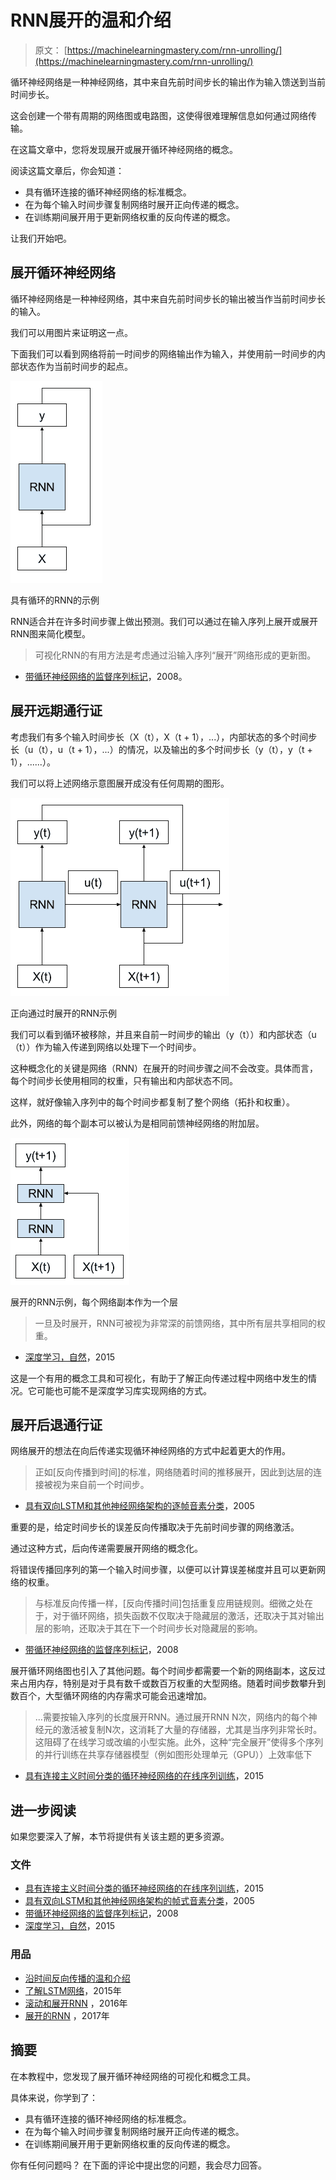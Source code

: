 # RNN展开的温和介绍

> 原文： [https://machinelearningmastery.com/rnn-unrolling/](https://machinelearningmastery.com/rnn-unrolling/)

循环神经网络是一种神经网络，其中来自先前时间步长的输出作为输入馈送到当前时间步长。

这会创建一个带有周期的网络图或电路图，这使得很难理解信息如何通过网络传输。

在这篇文章中，您将发现展开或展开循环神经网络的概念。

阅读这篇文章后，你会知道：

*   具有循环连接的循环神经网络的标准概念。
*   在为每个输入时间步骤复制网络时展开正向传递的概念。
*   在训练期间展开用于更新网络权重的反向传递的概念。

让我们开始吧。

## 展开循环神经网络

循环神经网络是一种神经网络，其中来自先前时间步长的输出被当作当前时间步长的输入。

我们可以用图片来证明这一点。

下面我们可以看到网络将前一时间步的网络输出作为输入，并使用前一时间步的内部状态作为当前时间步的起点。

![Example of an RNN with a cycle](img/9beaefe92f1f457ae3a2587594280e5e.jpg)

具有循环的RNN的示例

RNN适合并在许多时间步骤上做出预测。我们可以通过在输入序列上展开或展开RNN图来简化模型。

> 可视化RNN的有用方法是考虑通过沿输入序列“展开”网络形成的更新图。

- [带循环神经网络的监督序列标记](http://amzn.to/2upsSJ9)，2008。

## 展开远期通行证

考虑我们有多个输入时间步长（X（t），X（t + 1），...），内部状态的多个时间步长（u（t），u（t + 1），...）的情况，以及输出的多个时间步长（y（t），y（t + 1），......）。

我们可以将上述网络示意图展开成没有任何周期的图形。

![Example of Unrolled RNN on the forward pass](img/d4b878ddabc09392ef4048c560bbb833.jpg)

正向通过时展开的RNN示例

我们可以看到循环被移除，并且来自前一时间步的输出（y（t））和内部状态（u（t））作为输入传递到网络以处理下一个时间步。

这种概念化的关键是网络（RNN）在展开的时间步骤之间不会改变。具体而言，每个时间步长使用相同的权重，只有输出和内部状态不同。

这样，就好像输入序列中的每个时间步都复制了整个网络（拓扑和权重）。

此外，网络的每个副本可以被认为是相同前馈神经网络的附加层。

![Example of Unrolled RNN with each copy of the network as a layer](img/b121a9cd620aa55869eb48316e5b1b15.jpg)

展开的RNN示例，每个网络副本作为一个层

> 一旦及时展开，RNN可被视为非常深的前馈网络，其中所有层共享相同的权重。

- [深度学习，自然](https://www.nature.com/articles/nature14539.epdf)，2015

这是一个有用的概念工具和可视化，有助于了解正向传递过程中网络中发生的情况。它可能也可能不是深度学习库实现网络的方式。

## 展开后退通行证

网络展开的想法在向后传递实现循环神经网络的方式中起着更大的作用。

> 正如[反向传播到时间]的标准，网络随着时间的推移展开，因此到达层的连接被视为来自前一个时间步。

- [具有双向LSTM和其他神经网络架构的逐帧音素分类](ftp://ftp.idsia.ch/pub/juergen/nn_2005.pdf)，2005

重要的是，给定时间步长的误差反向传播取决于先前时间步骤的网络激活。

通过这种方式，后向传递需要展开网络的概念化。

将错误传播回序列的第一个输入时间步骤，以便可以计算误差梯度并且可以更新网络的权重。

> 与标准反向传播一样，[反向传播时间]包括重复应用链规则。细微之处在于，对于循环网络，损失函数不仅取决于隐藏层的激活，还取决于其对输出层的影响，还取决于其在下一个时间步长对隐藏层的影响。

- [带循环神经网络的监督序列标记](http://amzn.to/2upsSJ9)，2008

展开循环网络图也引入了其他问题。每个时间步都需要一个新的网络副本，这反过来占用内存，特别是对于具有数千或数百万权重的大型网络。随着时间步数攀升到数百个，大型循环网络的内存需求可能会迅速增加。

> ...需要按输入序列的长度展开RNN。通过展开RNN N次，网络内的每个神经元的激活被复制N次，这消耗了大量的存储器，尤其是当序列非常长时。这阻碍了在线学习或改编的小型实施。此外，这种“完全展开”使得多个序列的并行训练在共享存储器模型（例如图形处理单元（GPU））上效率低下

- [具有连接主义时间分类的循环神经网络的在线序列训练](https://arxiv.org/abs/1511.06841)，2015

## 进一步阅读

如果您要深入了解，本节将提供有关该主题的更多资源。

### 文件

*   [具有连接主义时间分类的循环神经网络的在线序列训练](https://arxiv.org/abs/1511.06841)，2015
*   [具有双向LSTM和其他神经网络架构的帧式音素分类](ftp://ftp.idsia.ch/pub/juergen/nn_2005.pdf)，2005
*   [带循环神经网络的监督序列标记](http://amzn.to/2upsSJ9)，2008
*   [深度学习，自然](https://www.nature.com/articles/nature14539.epdf)，2015

### 用品

*   [沿时间反向传播的温和介绍](http://machinelearningmastery.com/gentle-introduction-backpropagation-time/)
*   [了解LSTM网络](http://colah.github.io/posts/2015-08-Understanding-LSTMs/)，2015年
*   [滚动和展开RNN](https://shapeofdata.wordpress.com/2016/04/27/rolling-and-unrolling-rnns/) ，2016年
*   [展开的RNN](http://suriyadeepan.github.io/2017-01-07-unfolding-rnn/) ，2017年

## 摘要

在本教程中，您发现了展开循环神经网络的可视化和概念工具。

具体来说，你学到了：

*   具有循环连接的循环神经网络的标准概念。
*   在为每个输入时间步骤复制网络时展开正向传递的概念。
*   在训练期间展开用于更新网络权重的反向传递的概念。

你有任何问题吗？
在下面的评论中提出您的问题，我会尽力回答。